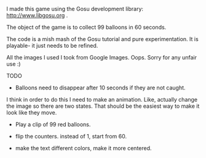 I made this game using the Gosu development library: http://www.libgosu.org .

The object of the game is to collect 99 balloons in 60 seconds. 

The code is a mish mash of the Gosu tutorial and pure experimentation. It is playable- it just needs to be refined. 

All the images I used I took from Google Images. Oops. Sorry for any unfair use :)

TODO

- Balloons need to disappear after 10 seconds if they are not caught.

I think in order to do this I need to make an animation. Like, actually change the image so there are two states. That should be the easiest way to make it look like they move.

- Play a clip of 99 red balloons.
 
- flip the counters. instead of 1, start from 60.

- make the text different colors, make it more centered.


